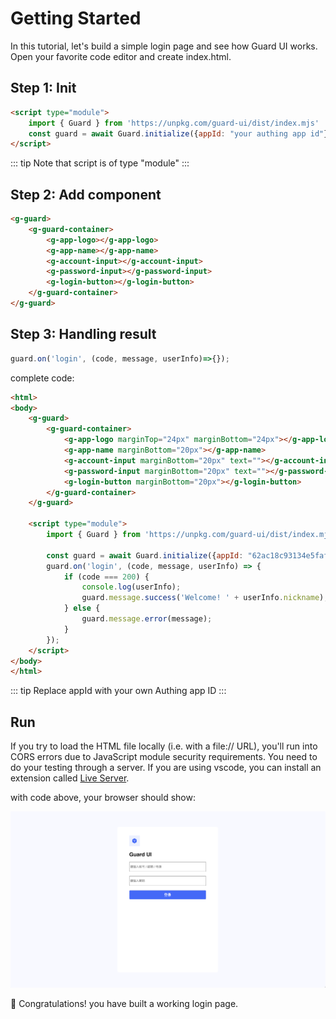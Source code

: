 # Getting Started

In this tutorial, let's build a simple login page and see how Guard UI works. Open your favorite code editor and create index.html.

## Step 1: Init

```html
<script type="module">
    import { Guard } from 'https://unpkg.com/guard-ui/dist/index.mjs'
    const guard = await Guard.initialize({appId: "your authing app id"});
</script>
```

::: tip
Note that script is of type "module"
:::

## Step 2: Add component

```html
<g-guard>
    <g-guard-container>
        <g-app-logo></g-app-logo>
        <g-app-name></g-app-name>
        <g-account-input></g-account-input>
        <g-password-input></g-password-input>
        <g-login-button></g-login-button>
    </g-guard-container>
</g-guard>
```

## Step 3: Handling result

```javascript
guard.on('login', (code, message, userInfo)=>{});
```

complete code:

```html
<html>
<body>
    <g-guard>
        <g-guard-container>
            <g-app-logo marginTop="24px" marginBottom="24px"></g-app-logo>
            <g-app-name marginBottom="20px"></g-app-name>
            <g-account-input marginBottom="20px" text=""></g-account-input>
            <g-password-input marginBottom="20px" text=""></g-password-input>
            <g-login-button marginBottom="20px"></g-login-button>
        </g-guard-container>
    </g-guard>

    <script type="module">
        import { Guard } from 'https://unpkg.com/guard-ui/dist/index.mjs'

        const guard = await Guard.initialize({appId: "62ac18c93134e5fafcd29435"});
        guard.on('login', (code, message, userInfo) => {
            if (code === 200) {
                console.log(userInfo);
                guard.message.success('Welcome! ' + userInfo.nickname);
            } else {
                guard.message.error(message);
            }
        });
    </script>
</body>
</html>
```

::: tip
Replace appId with your own Authing app ID
:::

## Run

If you try to load the HTML file locally (i.e. with a file:// URL), you'll run into CORS errors due to JavaScript module security requirements. You need to do your testing through a server. If you are using vscode, you can install an extension called [Live Server](https://marketplace.visualstudio.com/items?itemName=ritwickdey.LiveServer).

with code above, your browser should show:

<img src="./images/login_page.png"/>

🎉 Congratulations! you have built a working login page.